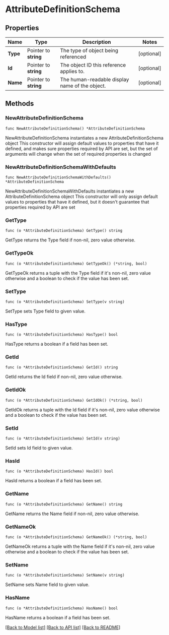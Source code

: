 # AttributeDefinitionSchema

## Properties

Name | Type | Description | Notes
------------ | ------------- | ------------- | -------------
**Type** | Pointer to **string** | The type of object being referenced | [optional] 
**Id** | Pointer to **string** | The object ID this reference applies to. | [optional] 
**Name** | Pointer to **string** | The human-readable display name of the object. | [optional] 

## Methods

### NewAttributeDefinitionSchema

`func NewAttributeDefinitionSchema() *AttributeDefinitionSchema`

NewAttributeDefinitionSchema instantiates a new AttributeDefinitionSchema object
This constructor will assign default values to properties that have it defined,
and makes sure properties required by API are set, but the set of arguments
will change when the set of required properties is changed

### NewAttributeDefinitionSchemaWithDefaults

`func NewAttributeDefinitionSchemaWithDefaults() *AttributeDefinitionSchema`

NewAttributeDefinitionSchemaWithDefaults instantiates a new AttributeDefinitionSchema object
This constructor will only assign default values to properties that have it defined,
but it doesn't guarantee that properties required by API are set

### GetType

`func (o *AttributeDefinitionSchema) GetType() string`

GetType returns the Type field if non-nil, zero value otherwise.

### GetTypeOk

`func (o *AttributeDefinitionSchema) GetTypeOk() (*string, bool)`

GetTypeOk returns a tuple with the Type field if it's non-nil, zero value otherwise
and a boolean to check if the value has been set.

### SetType

`func (o *AttributeDefinitionSchema) SetType(v string)`

SetType sets Type field to given value.

### HasType

`func (o *AttributeDefinitionSchema) HasType() bool`

HasType returns a boolean if a field has been set.

### GetId

`func (o *AttributeDefinitionSchema) GetId() string`

GetId returns the Id field if non-nil, zero value otherwise.

### GetIdOk

`func (o *AttributeDefinitionSchema) GetIdOk() (*string, bool)`

GetIdOk returns a tuple with the Id field if it's non-nil, zero value otherwise
and a boolean to check if the value has been set.

### SetId

`func (o *AttributeDefinitionSchema) SetId(v string)`

SetId sets Id field to given value.

### HasId

`func (o *AttributeDefinitionSchema) HasId() bool`

HasId returns a boolean if a field has been set.

### GetName

`func (o *AttributeDefinitionSchema) GetName() string`

GetName returns the Name field if non-nil, zero value otherwise.

### GetNameOk

`func (o *AttributeDefinitionSchema) GetNameOk() (*string, bool)`

GetNameOk returns a tuple with the Name field if it's non-nil, zero value otherwise
and a boolean to check if the value has been set.

### SetName

`func (o *AttributeDefinitionSchema) SetName(v string)`

SetName sets Name field to given value.

### HasName

`func (o *AttributeDefinitionSchema) HasName() bool`

HasName returns a boolean if a field has been set.


[[Back to Model list]](../README.md#documentation-for-models) [[Back to API list]](../README.md#documentation-for-api-endpoints) [[Back to README]](../README.md)


